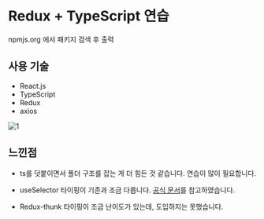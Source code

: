 # Redux + TypeScript 연습

npmjs.org 에서 패키지 검색 후 출력

## 사용 기술

- React.js
- TypeScript
- Redux
- axios

![1](https://user-images.githubusercontent.com/65898889/108865850-fc694100-7636-11eb-888a-c8f245ca8c7e.gif)

## 느낀점

- ts를 덧붙이면서 폴더 구조를 잡는 게 더 힘든 것 같습니다. 연습이 많이 필요합니다.

- useSelector 타이핑이 기존과 조금 다릅니다.
  [공식 문서](https://react-redux.js.org/using-react-redux/static-typing)를 참고하였습니다.

- Redux-thunk 타이핑이 조금 난이도가 있는데, 도입하지는 못했습니다.

